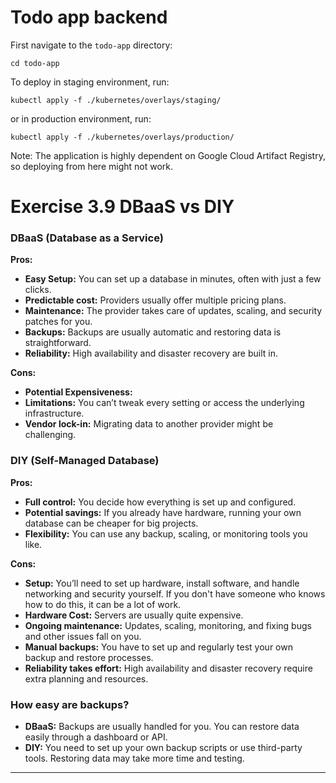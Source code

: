 # Todo app backend

First navigate to the `todo-app` directory:

```shell
cd todo-app
```

To deploy in staging environment, run:

```shell
kubectl apply -f ./kubernetes/overlays/staging/
```

or in production environment, run:

```shell
kubectl apply -f ./kubernetes/overlays/production/
```

Note: The application is highly dependent on Google Cloud Artifact Registry, so deploying from here might not work.

# Exercise 3.9 DBaaS vs DIY

### DBaaS (Database as a Service)

**Pros:**

- **Easy Setup:** You can set up a database in minutes, often with just a few clicks.
- **Predictable cost:** Providers usually offer multiple pricing plans.
- **Maintenance:** The provider takes care of updates, scaling, and security patches for you.
- **Backups:** Backups are usually automatic and restoring data is straightforward.
- **Reliability:** High availability and disaster recovery are built in.

**Cons:**

- **Potential Expensiveness:**
- **Limitations:** You can’t tweak every setting or access the underlying infrastructure.
- **Vendor lock-in:** Migrating data to another provider might be challenging.

### DIY (Self-Managed Database)

**Pros:**

- **Full control:** You decide how everything is set up and configured.
- **Potential savings:** If you already have hardware, running your own database can be cheaper for big projects.
- **Flexibility:** You can use any backup, scaling, or monitoring tools you like.

**Cons:**

- **Setup:** You’ll need to set up hardware, install software, and handle networking and security yourself. If you
  don't have someone who knows how to do this, it can be a lot of work.
- **Hardware Cost:** Servers are usually quite expensive.
- **Ongoing maintenance:** Updates, scaling, monitoring, and fixing bugs and other issues fall on you.
- **Manual backups:** You have to set up and regularly test your own backup and restore processes.
- **Reliability takes effort:** High availability and disaster recovery require extra planning and resources.

### How easy are backups?

- **DBaaS:** Backups are usually handled for you. You can restore data easily through a dashboard or API.
- **DIY:** You need to set up your own backup scripts or use third-party tools. Restoring data may take more time and
  testing.

---
